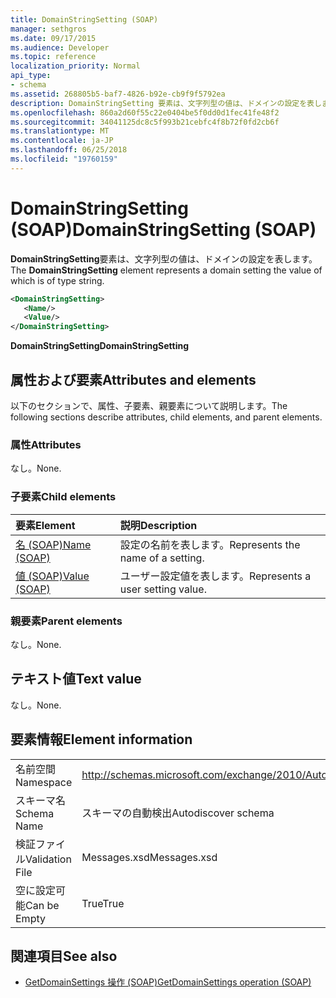 ```yaml
---
title: DomainStringSetting (SOAP)
manager: sethgros
ms.date: 09/17/2015
ms.audience: Developer
ms.topic: reference
localization_priority: Normal
api_type:
- schema
ms.assetid: 268805b5-baf7-4826-b92e-cb9f9f5792ea
description: DomainStringSetting 要素は、文字列型の値は、ドメインの設定を表します。
ms.openlocfilehash: 860a2d60f55c22e0404be5f0dd0d1fec41fe48f2
ms.sourcegitcommit: 34041125dc8c5f993b21cebfc4f8b72f0fd2cb6f
ms.translationtype: MT
ms.contentlocale: ja-JP
ms.lasthandoff: 06/25/2018
ms.locfileid: "19760159"
---
```

# <a name="domainstringsetting-soap"></a><span data-ttu-id="d9b31-103">DomainStringSetting (SOAP)</span><span class="sxs-lookup"><span data-stu-id="d9b31-103">DomainStringSetting (SOAP)</span></span>

<span data-ttu-id="d9b31-104">**DomainStringSetting**要素は、文字列型の値は、ドメインの設定を表します。</span><span class="sxs-lookup"><span data-stu-id="d9b31-104">The **DomainStringSetting** element represents a domain setting the value of which is of type string.</span></span> 
  
```XML
<DomainStringSetting>
   <Name/>
   <Value/>
</DomainStringSetting>
```

 <span data-ttu-id="d9b31-105">**DomainStringSetting**</span><span class="sxs-lookup"><span data-stu-id="d9b31-105">**DomainStringSetting**</span></span>
## <a name="attributes-and-elements"></a><span data-ttu-id="d9b31-106">属性および要素</span><span class="sxs-lookup"><span data-stu-id="d9b31-106">Attributes and elements</span></span>

<span data-ttu-id="d9b31-107">以下のセクションで、属性、子要素、親要素について説明します。</span><span class="sxs-lookup"><span data-stu-id="d9b31-107">The following sections describe attributes, child elements, and parent elements.</span></span>
  
### <a name="attributes"></a><span data-ttu-id="d9b31-108">属性</span><span class="sxs-lookup"><span data-stu-id="d9b31-108">Attributes</span></span>

<span data-ttu-id="d9b31-109">なし。</span><span class="sxs-lookup"><span data-stu-id="d9b31-109">None.</span></span>
  
### <a name="child-elements"></a><span data-ttu-id="d9b31-110">子要素</span><span class="sxs-lookup"><span data-stu-id="d9b31-110">Child elements</span></span>

|<span data-ttu-id="d9b31-111">**要素**</span><span class="sxs-lookup"><span data-stu-id="d9b31-111">**Element**</span></span>|<span data-ttu-id="d9b31-112">**説明**</span><span class="sxs-lookup"><span data-stu-id="d9b31-112">**Description**</span></span>|
|:-----|:-----|
|[<span data-ttu-id="d9b31-113">名 (SOAP)</span><span class="sxs-lookup"><span data-stu-id="d9b31-113">Name (SOAP)</span></span>](name-soap.md) <br/> |<span data-ttu-id="d9b31-114">設定の名前を表します。</span><span class="sxs-lookup"><span data-stu-id="d9b31-114">Represents the name of a setting.</span></span>  <br/> |
|[<span data-ttu-id="d9b31-115">値 (SOAP)</span><span class="sxs-lookup"><span data-stu-id="d9b31-115">Value (SOAP)</span></span>](value-soap.md) <br/> |<span data-ttu-id="d9b31-116">ユーザー設定値を表します。</span><span class="sxs-lookup"><span data-stu-id="d9b31-116">Represents a user setting value.</span></span>  <br/> |
   
### <a name="parent-elements"></a><span data-ttu-id="d9b31-117">親要素</span><span class="sxs-lookup"><span data-stu-id="d9b31-117">Parent elements</span></span>

<span data-ttu-id="d9b31-118">なし。</span><span class="sxs-lookup"><span data-stu-id="d9b31-118">None.</span></span>
  
## <a name="text-value"></a><span data-ttu-id="d9b31-119">テキスト値</span><span class="sxs-lookup"><span data-stu-id="d9b31-119">Text value</span></span>

<span data-ttu-id="d9b31-120">なし。</span><span class="sxs-lookup"><span data-stu-id="d9b31-120">None.</span></span>
  
## <a name="element-information"></a><span data-ttu-id="d9b31-121">要素情報</span><span class="sxs-lookup"><span data-stu-id="d9b31-121">Element information</span></span>

|||
|:-----|:-----|
|<span data-ttu-id="d9b31-122">名前空間</span><span class="sxs-lookup"><span data-stu-id="d9b31-122">Namespace</span></span>  <br/> |http://schemas.microsoft.com/exchange/2010/Autodiscover  <br/> |
|<span data-ttu-id="d9b31-123">スキーマ名</span><span class="sxs-lookup"><span data-stu-id="d9b31-123">Schema Name</span></span>  <br/> |<span data-ttu-id="d9b31-124">スキーマの自動検出</span><span class="sxs-lookup"><span data-stu-id="d9b31-124">Autodiscover schema</span></span>  <br/> |
|<span data-ttu-id="d9b31-125">検証ファイル</span><span class="sxs-lookup"><span data-stu-id="d9b31-125">Validation File</span></span>  <br/> |<span data-ttu-id="d9b31-126">Messages.xsd</span><span class="sxs-lookup"><span data-stu-id="d9b31-126">Messages.xsd</span></span>  <br/> |
|<span data-ttu-id="d9b31-127">空に設定可能</span><span class="sxs-lookup"><span data-stu-id="d9b31-127">Can be Empty</span></span>  <br/> |<span data-ttu-id="d9b31-128">True</span><span class="sxs-lookup"><span data-stu-id="d9b31-128">True</span></span>  <br/> |
   
## <a name="see-also"></a><span data-ttu-id="d9b31-129">関連項目</span><span class="sxs-lookup"><span data-stu-id="d9b31-129">See also</span></span>

- [<span data-ttu-id="d9b31-130">GetDomainSettings 操作 (SOAP)</span><span class="sxs-lookup"><span data-stu-id="d9b31-130">GetDomainSettings operation (SOAP)</span></span>](getdomainsettings-operation-soap.md)


